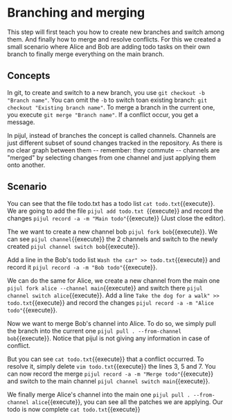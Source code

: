 # Branching and merging

This step will first teach you how to create new branches and switch among them. And finally how to merge and resolve conflicts. For this we created a small scenario where Alice and Bob are adding todo tasks on their own branch to finally merge everything on the main branch.


## Concepts

In git, to create and switch to a new branch, you use `git checkout -b "Branch name"`. You can omit the `-b` to switch toan existing branch: `git checkout "Existing branch name"`. To merge a branch in the current one, you execute `git merge "Branch name"`. If a conflict occur, you get a message.

In pijul, instead of branches the concept is called channels. Channels are just different subset of sound changes tracked in the repository. As there is no clear graph between them -- remember: they commute -- channels are "merged" by selecting changes from one channel and just applying them onto another.



## Scenario

You can see that the file todo.txt has a todo list `cat todo.txt`{{execute}}. We are going to add the file `pijul add todo.txt `{{execute}} and record the changes `pijul record -a -m "Main todo"`{{execute}} (Just close the editor).

The we want to create a new channel bob `pijul fork bob`{{execute}}. We can see `pijul channel`{{execute}} the 2 channels and switch to the newly created `pijul channel switch bob`{{execute}}.

Add a line in the Bob's todo list `Wash the car" >> todo.txt`{{execute}} and record it `pijul record -a -m "Bob todo"`{{execute}}.

We can do the same for Alice, we create a new channel from the main one `pijul fork alice --channel main`{{execute}} and switch there `pijul channel switch alice`{{execute}}. Add a line `Take the dog for a walk" >> todo.txt`{{execute}} and record the changes `pijul record -a -m "Alice todo"`{{execute}}.

Now we want to merge Bob's channel into Alice. To do so, we simply pull the branch into the current one `pijul pull . --from-channel bob`{{execute}}. Notice that pijul is not giving any information in case of conflict.

But you can see `cat todo.txt`{{execute}} that a conflict occurred. To resolve it, simply delete `vim todo.txt`{{execute}} the lines 3, 5 and 7. You can now record the merge `pijul record -a -m "Merge todo"`{{execute}} and switch to the main channel `pijul channel switch main`{{execute}}.

We finally merge Alice's channel into the main one `pijul pull . --from-channel alice`{{execute}}, you can see all the patches we are applying. Our todo is now complete `cat todo.txt`{{execute}}

